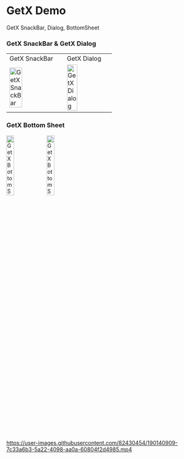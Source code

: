 # GetX Demo

GetX SnackBar, Dialog, BottomSheet

### GetX SnackBar & GetX Dialog
<table>
  <tr>
     <td>GetX SnackBar</td>
     <td>GetX Dialog</td>
  </tr>
  <tr>
    <td><img alt="GetX SnackBar" src="https://user-images.githubusercontent.com/82430454/189580211-18358d13-5ab9-47ea-929f-5453a399748c.png" width="50%"></td>
    <td><img alt="GetX Dialog" src="https://user-images.githubusercontent.com/82430454/189580230-74ec8e99-e926-49f2-b245-f1ffbfd41665.png" width="50%"></td>
  </tr>
 </table>

### GetX Bottom Sheet
<p align="left">
  <img alt="GetX Bottom Sheet Light" src="https://user-images.githubusercontent.com/82430454/189582162-1744cca1-d612-4ec9-a5cc-2537c91899ed.png" width="20%">
  <img alt="GetX Bottom Sheet Dark" src="https://user-images.githubusercontent.com/82430454/189582165-7affb283-0fb2-4627-a0a4-a1de050bfb93.png" width="20%">
</p>

https://user-images.githubusercontent.com/82430454/190140909-7c33a6b3-5a22-4098-aa0a-60804f2d4985.mp4